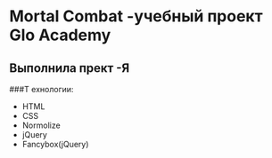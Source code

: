# Mortal Combat -учебный проект Glo Academy
## Выполнила прект -Я
###Т ехнологии:
- HTML
- CSS
- Normolize
- jQuery
- Fancybox(jQuery)
